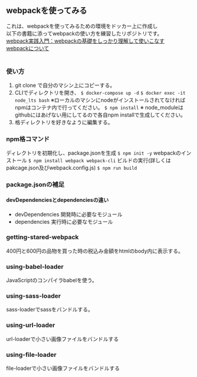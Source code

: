 ## webpackを使ってみる
これは、webpackを使ってみるための環境をドッカー上に作成し<br/>
以下の書籍に添ってwebpackの使い方を練習したリポジトリです。
<br />
[webpack実践入門：webpackの基礎をしっかり理解して使いこなす](https://www.amazon.co.jp/webpack-%E5%AE%9F%E8%B7%B5%E5%85%A5%E9%96%80-webpack%E3%81%AE%E5%9F%BA%E7%A4%8E%E3%82%92%E3%81%97%E3%81%A3%E3%81%8B%E3%82%8A%E7%90%86%E8%A7%A3%E3%81%97%E3%81%A6%E4%BD%BF%E3%81%84%E3%81%93%E3%81%AA%E3%81%99-soarflat-ebook/dp/B07X9H8JZZ?ie=UTF8&redirect=true&ref_=ku_mi_rw_edp)
<br />
[webpackについて](https://ics.media/entry/12140/)
<br />
<br />

### 使い方
1. git clone で自分のマシン上にコピーする。
2. CLIでディレクトリを開き、
    `$ docker-compose up -d`
    `$ docker exec -it node_lts bash`
    ※ローカルのマシンにnodeがインストールされてなければnpmはコンテナ内で行ってください。
    `$ npm install`
    ※ node_moduleはgithubにはあげない用にしてるので各自npm installで生成してください。
3. 格ディレクトリを好きなように編集する。

### npm格コマンド
ディレクトリを初期化し、package.jsonを生成
`$ npm init -y`
webpackのインストール
`$ npm install webpack webpack-cli`
ビルドの実行(詳しくはpakcage.json及びwebpack.config.js)
`$ npm run build`

### package.jsonの補足

#### devDependenciesとdependenciesの違い

- devDependencies
開発時に必要なモジュール
- dependencies
実行時に必要なモジュール

### getting-stared-webpack
400円と600円の品物を買った時の税込み金額をhtmlのbody内に表示する。
### using-babel-loader
JavaScriptのコンパイラbabelを使う。
### using-sass-loader
sass-loaderでsassをバンドルする。
### using-url-loader
url-loaderで小さい画像ファイルをバンドルする
### using-file-loader
file-loaderで小さい画像ファイルをバンドルする